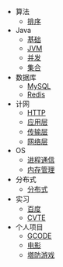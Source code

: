 * 算法
  * [排序](算法/排序.md)
* Java
  * [基础](Java/基础.md)
  * [JVM](Java/JVM.md)
  * [并发](Java/并发.md)
  * [集合](Java/集合.md)
* 数据库
  * [MySQL](数据库/MySQL.md)
  * [Redis](数据库/Redis.md)
* 计网
  * [HTTP](计网/HTTP.md)
  * [应用层](计网/应用层.md)
  * [传输层](计网/传输层.md)
  * [网络层](计网/网络层.md)
* OS
  * [进程通信](OS/进程通信.md)
  * [内存管理](OS/内存管理.md)
* 分布式
  * [分布式](分布式/分布式.md)
* 实习
  * [百度](实习/百度.md)
  * [CVTE](实习/CVTE.md)
* 个人项目
  * [GCODE](个人项目/GCode.md)
  * [电影](个人项目/电影.md)
  * [塔防游戏](个人项目/塔防游戏.md)